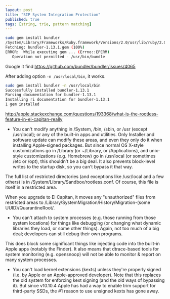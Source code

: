 ```yaml
---
layout: post
title: "SIP System Integration Protection"
published: true
tags: [string, trie, pattern matching]
---
```




```bash
sudo gem install bundler
/System/Library/Frameworks/Ruby.framework/Versions/2.0/usr/lib/ruby/2.0.0/universal-darwin15/rbconfig.rb:213: warning: Insecure world writable dir /Users/lucas/dev/android/dex2jar/dex2jar-0.0.9.15 in PATH, mode 040777
Fetching: bundler-1.13.1.gem (100%)
ERROR:  While executing gem ... (Errno::EPERM)
   Operation not permitted - /usr/bin/bundle
```


Google it find https://github.com/bundler/bundler/issues/4065


After adding option `-n /usr/local/bin`, it works.

```bash
sudo gem install bundler -n /usr/local/bin
Successfully installed bundler-1.13.1
Parsing documentation for bundler-1.13.1
Installing ri documentation for bundler-1.13.1
1 gem installed
```

http://apple.stackexchange.com/questions/193368/what-is-the-rootless-feature-in-el-capitan-really

* You can't modify anything in /System, /bin, /sbin, or /usr (except /usr/local); or any of the built-in apps and utilities. Only Installer and software update can modify these areas, and even they only do it when installing Apple-signed packages. But since normal OS X-style customizations go in /Library (or ~/Library, or /Applications), and unix-style customizations (e.g. Homebrew) go in /usr/local (or sometimes /etc or /opt), this shouldn't be a big deal. It also prevents block-level writes to the startup disk, so you can't bypass it that way.

The full list of restricted directories (and exceptions like /usr/local and a few others) is in /System/Library/Sandbox/rootless.conf. Of course, this file is itself in a restricted area.

When you upgrade to El Capitan, it moves any "unauthorized" files from restricted areas to /Library/SystemMigration/History/Migration-(some UUID)/QuarantineRoot/.

* You can't attach to system processes (e.g. those running from those system locations) for things like debugging (or changing what dynamic libraries they load, or some other things). Again, not too much of a big deal; developers can still debug their own programs.

This does block some significant things like injecting code into the built-in Apple apps (notably the Finder). It also means that dtrace-based tools for system monitoring (e.g. opensnoop) will not be able to monitor & report on many system processes.

* You can't load kernel extensions (kexts) unless they're properly signed (i.e. by Apple or an Apple-approved developer). Note that this replaces the old system for enforcing kext signing (and the old ways of bypassing it). But since v10.10.4 Apple has had a way to enable trim support for third-party SSDs, the #1 reason to use unsigned kexts has gone away.
